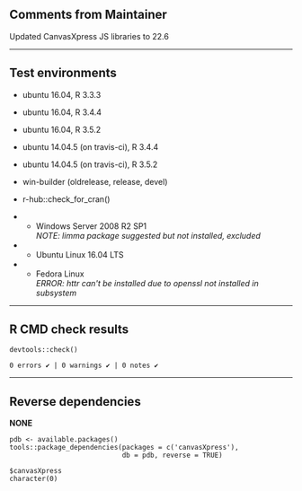 ## Comments from Maintainer

Updated CanvasXpress JS libraries to 22.6

---  

## Test environments

* ubuntu 16.04, R 3.3.3
* ubuntu 16.04, R 3.4.4
* ubuntu 16.04, R 3.5.2

* ubuntu 14.04.5 (on travis-ci), R 3.4.4
* ubuntu 14.04.5 (on travis-ci), R 3.5.2

* win-builder (oldrelease, release, devel)

* r-hub::check_for_cran()
* * Windows Server 2008 R2 SP1 *<br/>NOTE: limma package suggested but not installed, excluded*
* * Ubuntu Linux 16.04 LTS
* * Fedora Linux *<br/>ERROR: httr can't be installed due to openssl not installed in subsystem*

---  

## R CMD check results


```
devtools::check()  

0 errors ✔ | 0 warnings ✔ | 0 notes ✔
```

---  

## Reverse dependencies


**NONE**

```
pdb <- available.packages()
tools::package_dependencies(packages = c('canvasXpress'),
                            db = pdb, reverse = TRUE)
                            
$canvasXpress  
character(0)  
```
